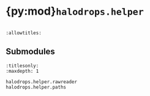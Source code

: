 # {py:mod}`halodrops.helper`

```{py:module} halodrops.helper
```

```{autodoc2-docstring} halodrops.helper
:allowtitles:
```

## Submodules

```{toctree}
:titlesonly:
:maxdepth: 1

halodrops.helper.rawreader
halodrops.helper.paths
```
